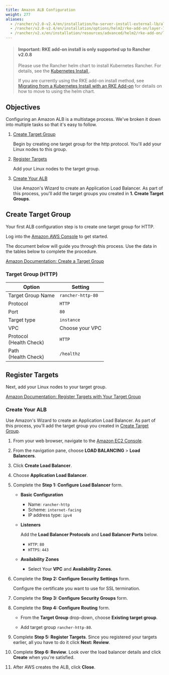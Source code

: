 ```yaml
---
title: Amazon ALB Configuration
weight: 277
aliases:
  - /rancher/v2.0-v2.4/en/installation/ha-server-install-external-lb/alb/
  - /rancher/v2.0-v2.4/en/installation/options/helm2/rke-add-on/layer-7-lb/alb
  - /rancher/v2.x/en/installation/resources/advanced/helm2/rke-add-on/layer-7-lb/alb/
---
```


> #### **Important: RKE add-on install is only supported up to Rancher v2.0.8**
>
>Please use the Rancher helm chart to install Kubernetes Rancher. For details, see the [Kubernetes Install ](../../../../../resources/choose-a-rancher-version.md).
>
>If you are currently using the RKE add-on install method, see [Migrating from a Kubernetes Install with an RKE Add-on](../../../../../install-upgrade-on-a-kubernetes-cluster/upgrades/migrating-from-rke-add-on.md) for details on how to move to using the helm chart.

## Objectives

Configuring an Amazon ALB is a multistage process. We've broken it down into multiple tasks so that it's easy to follow.

1. [Create Target Group](#create-target-group)

    Begin by creating one target group for the http protocol. You'll add your Linux nodes to this group.

2. [Register Targets](#register-targets)

    Add your Linux nodes to the target group.

3. [Create Your ALB](#create-your-alb)

    Use Amazon's Wizard to create an Application Load Balancer. As part of this process, you'll add the target groups you created in **1. Create Target Groups**.


## Create Target Group

Your first ALB configuration step is to create one target group for HTTP.

Log into the [Amazon AWS Console](https://console.aws.amazon.com/ec2/) to get started.

The document below will guide you through this process. Use the data in the tables below to complete the procedure.

[Amazon Documentation: Create a Target Group](https://docs.aws.amazon.com/elasticloadbalancing/latest/application/create-target-group.html)

### Target Group (HTTP)

Option                      | Setting
----------------------------|------------------------------------
Target Group Name           | `rancher-http-80`
Protocol                    | `HTTP`
Port                        | `80`
Target type                 | `instance`
VPC                         | Choose your VPC
Protocol<br/>(Health Check) | `HTTP`
Path<br/>(Health Check)     | `/healthz`

## Register Targets

Next, add your Linux nodes to your target group.

[Amazon Documentation: Register Targets with Your Target Group](https://docs.aws.amazon.com/elasticloadbalancing/latest/application/target-group-register-targets.html)

### Create Your ALB

Use Amazon's Wizard to create an Application Load Balancer. As part of this process, you'll add the target group you created in [Create Target Group](#create-target-group).

1. From your web browser, navigate to the [Amazon EC2 Console](https://console.aws.amazon.com/ec2/).

2. From the navigation pane, choose **LOAD BALANCING** > **Load Balancers**.

3. Click **Create Load Balancer**.

4. Choose **Application Load Balancer**.

5. Complete the **Step 1: Configure Load Balancer** form.
    - **Basic Configuration**

       - Name: `rancher-http`
       - Scheme: `internet-facing`
       - IP address type: `ipv4`
    - **Listeners**

        Add the **Load Balancer Protocols** and **Load Balancer Ports** below.
        - `HTTP`: `80`
        - `HTTPS`: `443`

    - **Availability Zones**

       - Select Your **VPC** and **Availability Zones**.

6. Complete the **Step 2: Configure Security Settings** form.

    Configure the certificate you want to use for SSL termination.

7. Complete the **Step 3: Configure Security Groups** form.

8. Complete the **Step 4: Configure Routing** form.

    - From the **Target Group** drop-down, choose **Existing target group**.

    - Add target group `rancher-http-80`.

9. Complete **Step 5: Register Targets**. Since you registered your targets earlier, all you have to do it click **Next: Review**.

10. Complete **Step 6: Review**. Look over the load balancer details and click **Create** when you're satisfied.

11. After AWS creates the ALB, click **Close**.

